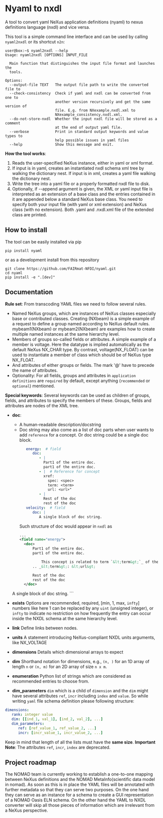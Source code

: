 # Nyaml to nxdl

A tool to convert yaml NeXus application definitions (nyaml) to nexus definitions language (nxdl) and vice versa.

This tool is a simple command line interface and can be used by calling `nyaml2nxdl` or its shortcut `n2n`:

```console
user@box:~$ nyaml2nxdl --help
Usage: nyaml2nxdl [OPTIONS] INPUT_FILE

  Main function that distinguishes the input file format and launches the
  tools.

Options:
  --output-file TEXT   The output file path to write the converted file to
  --check-consistency  Check if yaml and nxdl can be converted from one to
                       another version recursively and get the same version of
                       file. E.g. from NXexample.nxdl.xml to
                       NXexample_consistency.nxdl.xml.
  --do-not-store-nxdl  Whether the input nxdl file will be stored as a comment
                       at the end of output yaml file.
  --verbose            Print in standard output keywords and value types to
                       help possible issues in yaml files
  --help               Show this message and exit.
```

**How the tool works**:
1. Reads the user-specified NeXus instance, either in yaml or xml format.
2. If input is in yaml, creates an instantiated nxdl schema xml tree by walking the dictionary nest.
   If input is in xml, creates a yaml file walking the dictionary nest.
3. Write the tree into a yaml file or a properly formatted nxdl file to disk.
4. Optionally, if --append argument is given,
   the XML or yaml input file is interpreted as an extension of a base class and the entries contained in it
   are appended below a standard NeXus base class.
   You need to specify both your input file (with yaml or xml extension) and NeXus class (with no extension).
   Both .yaml and .nxdl.xml file of the extended class are printed.


## How to install

The tool can be easily installed via pip

```
pip install nyaml
```

or as a development install from this repository

```
git clone https://github.com/FAIRmat-NFDI/nyaml.git
cd nyaml
pip install -e ".[dev]"
```

## Documentation

**Rule set**: From transcoding YAML files we need to follow several rules.
* Named NeXus groups, which are instances of NeXus classes especially base or contributed classes. Creating (NXbeam) is a simple example of a request to define a group named according to NeXus default rules. mybeam1(NXbeam) or mybeam2(NXbeam) are examples how to create multiple named instances at the same hierarchy level.
* Members of groups so-called fields or attributes. A simple example of a member is voltage. Here the datatype is implied automatically as the default NeXus NX_CHAR type.  By contrast, voltage(NX_FLOAT) can be used to instantiate a member of class which should be of NeXus type NX_FLOAT.
* And attributes of either groups or fields. The mark '\@' have to precede the name of attributes.
* Optionality: For all fields, groups and attributes in `application definitions` are `required` by default, except anything (`recommended` or `optional`) mentioned.

**Special keywords**: Several keywords can be used as children of groups, fields, and attributes to specify the members of these. Groups, fields and attributes are nodes of the XML tree.
* **doc**:
   - A human-readable description/docstring
   - Doc string may also come as a list of doc parts when user wants to add `reference` for a concept. Or doc string could be a single doc block.
      ```yaml
         energy:  # field
            doc:
               - |
                 Part1 of the entire doc.
                 part1 of the entire doc.
               - |  # Reference for concept
                 xref:
                   spec: <spec>
                   term: <term>
                   url: <url>"
               - |
                 Rest of the doc
                 rest of the doc
         velocity:  # field
            doc: |
               A single block of doc string.
      ```
      Such structure of doc would appear in `nxdl` as
      ```xml
      ...
      <field name="energy">
        <doc>
            Part1 of the entire doc.
            part1 of the entire doc.

                This concept is related to term `&lt;term&gt;`_ of the &lt;spec&gt; standard.
            .. _&lt;term&gt;: &lt;url&gt;

            Rest of the doc
            rest of the doc
        </doc>
    </field>
    <field name="velocity">
      <doc>
           A single block of doc string.
      </doc>
    </field>
      ```



* **exists** Options are recommended, required, [min, 1, max, `infty`] numbers like here 1 can be replaced by any `uint` (unsigned integer), or `infty` to indicate no restriction on how frequently the entry can occur inside the NXDL schema at the same hierarchy level.
* **link** Define links between nodes.
* **units** A statement introducing NeXus-compliant NXDL units arguments, like NX_VOLTAGE
* **dimensions** Details which dimensional arrays to expect
* **dim** Shorthand notation for dimensions, e.g., `(n, )` for an 1D array of length `n` or `(n, m)` for an 2D array of size `n x m`.
* **enumeration** Python list of strings which are considered as recommended entries to choose from.
* **dim_parameters** `dim` which is a child of `dimension` and the `dim` might have several attributes `ref`,
`incr` including `index` and `value`. So while writing `yaml` file schema definition please following structure:
```yaml
dimensions:
   rank: integer value
   dim: [[ind_1, val_1], [ind_2, val_2], ...]
   dim_parameters:
      ref: [ref_value_1, ref_value_2, ...]
      incr: [incr_value_1, incr_value_2, ...]
```
Keep in mind that length of all the lists must have the **same size**.
**Important Note**: The attributes `ref`, `incr`, `index` are deprecated.

## Project roadmap

The NOMAD team is currently working to establish a one-to-one mapping between NeXus definitions and the NOMAD MetaInfo(scientific data model in nomad). As soon as this is in place the YAML files will be annotated with further metadata so that they can serve two purposes. On the one hand they can serve as an instance for a schema to create a GUI representation of a NOMAD Oasis ELN schema. On the other hand the YAML to NXDL converter will skip all those pieces of information which are irrelevant from a NeXus perspective.
